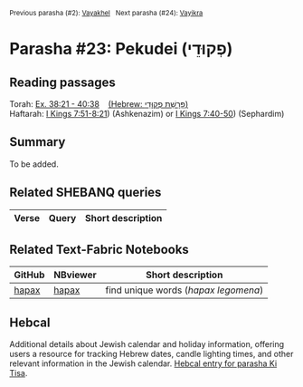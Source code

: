 <sup>Previous parasha (#2): <a href="../22%20-%20Vayakhel/README.md#start">Vayakhel</a> &nbsp;&nbsp;Next parasha (#24): <a href="../24%20-%20Vayikra/README.md#start">Vayikra</a></sup>

# Parasha #23: Pekudei (פְקוּדֵי)

## Reading passages

Torah: [Ex. 38:21 - 40:38](https://www.stepbible.org/?q=version=NASB2020|reference=Ex.38:21-40:38&options=HNVUG) &nbsp;&nbsp; [(Hebrew: פָּרָשַׁת פְקוּדֵי)](https://tikkun.io/#/p/pekudei)<br>
Haftarah: [I Kings 7:51-8:21](https://www.stepbible.org/?q=version=NASB2020|reference=1Kgs.7:51-8:21&options=HNVUG)) (Ashkenazim) or [I Kings 7:40-50](https://www.stepbible.org/?q=version=NASB2020|reference=1Kgs.7:40-50&options=HNVUG))  (Sephardim)

## Summary

To be added.

## Related SHEBANQ queries

Verse | Query | Short description
--- | --- | --- 


## Related Text-Fabric Notebooks

GitHub | NBviewer | Short description
---|---|---
[hapax](hapax.ipynb) | [hapax](https://nbviewer.org/github/tonyjurg/Parashot/blob/main/WeeklyParasha/23%20-%20Pekudei/hapax.ipynb)| find unique words (*hapax legomena*)

## Hebcal

Additional details about Jewish calendar and holiday information, offering users a resource for tracking Hebrew dates, candle lighting times, and other relevant information in the Jewish calendar. [Hebcal entry for parasha Ki Tisa](https://www.hebcal.com/sedrot/pekudei).

